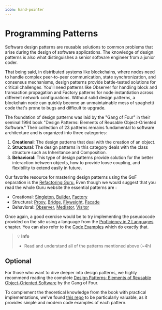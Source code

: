 ```yaml
---
icon: hand-pointer
---
```


# Programming Patterns

Software design patterns are reusable solutions to common problems that arise during the design of software applications. The knowledge of design patterns is also what distinguishes a senior software engineer from a junior coder.

That being said, in distributed systems like blockchains, where nodes need to handle complex peer-to-peer communication, state synchronization, and consensus mechanisms, design patterns provide battle-tested solutions for critical challenges. You'll need patterns like Observer for handling block and transaction propagation and Factory patterns for node instantiation across different network configurations. Without solid design patterns, a blockchain node can quickly become an unmaintainable mess of spaghetti code that's prone to bugs and difficult to upgrade.

The foundation of design patterns was laid by the "Gang of Four" in their seminal 1994 book "Design Patterns: Elements of Reusable Object-Oriented Software." Their collection of 23 patterns remains fundamental to software architecture and is organized into three categories:

1. **Creational**: The design patterns that deal with the creation of an object.
2. **Structural**: The design patterns in this category deals with the class structure such as Inheritance and Composition.
3. **Behavioral**: This type of design patterns provide solution for the better interaction between objects, how to provide loose coupling, and flexibility to extend easily in future.

Our favorite resource for mastering design patterns using the GoF separation is the [Refactoring Guru.](https://refactoring.guru/) Even though we would suggest that you read the whole Guru website the essential patterns are :

* Creational: [Singleton](https://refactoring.guru/design-patterns/singleton), [Builder](https://refactoring.guru/design-patterns/builder), [Factory](https://refactoring.guru/design-patterns/factory-method)
* Structural: [Proxy](https://refactoring.guru/design-patterns/proxy), [Bridge](https://refactoring.guru/design-patterns/bridge), [Flyweight](https://refactoring.guru/design-patterns/flyweight), [Facade](https://refactoring.guru/design-patterns/facade)
* Behavioral: [Observer](https://refactoring.guru/design-patterns/observer), [Mediator](https://refactoring.guru/design-patterns/mediator), [Visitor](https://refactoring.guru/design-patterns/visitor)

Once again, a good exercise would be to try implementing the pseudocode provided on the site using a language from the [Proficiency in 2 Languages](language-proficiency.md) chapter. You can also refer to the [Code Examples](https://refactoring.guru/design-patterns/examples) which do exactly that.

> 💡 **Info**
> * Read and understand all of the patterns mentioned above (\~4h)

## Optional

For those who want to dive deeper into design patterns, we highly recommend reading the complete [Design Patterns: Elements of Reusable Object-Oriented Software](https://github.com/GunterMueller/Books-3/blob/master/Design%20Patterns%20Elements%20of%20Reusable%20Object-Oriented%20Software.pdf) by the Gang of Four.

To complement the theoretical knowledge from the book with practical implementations, we've found [this repo](https://github.com/mutasim77/design-patterns) to be particularly valuable, as it provides simple and modern code examples of each pattern.
